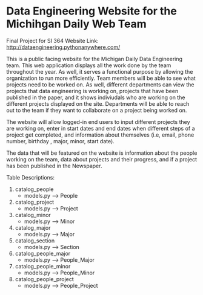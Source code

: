 # Data Engineering Website for the Michihgan Daily Web Team
Final Project for SI 364
Website Link: http://dataengineering.pythonanywhere.com/

This is a public facing website for the Michigan Daily Data Engineering team. This web application displays all the work done by the team throughout the year. As well, it serves a functional purpose by allowing the organization to run more efficiently. Team members will be able to see what projects need to be worked on. As well, different departments can view the projects that data engineering is working on, projects that have been published in the paper, and it shows indiviudals who are working on the different projects displayed on the site.  Departments will be able to reach out to the team if they want to collaborate on a project being worked on. 

The website will allow logged-in end users to input different projects they are working on, enter in start dates and end dates when different steps of a project get completed, and information about themselves (i.e, email, phone number, birthday , major, minor, start date). 

The data that will be featured on the website is information about the people working on the team, data about projects and their progress, and if a project has been published in the Newspaper.


Table Descriptions: 


1. catalog_people
     - models.py --> People
2. catalog_project
     - models.py --> Project
3. catalog_minor
     - models.py --> Minor
4. catalog_major
     - models.py --> Major
5. catalog_section
     - models.py --> Section
6. catalog_people_major
     - models.py --> People_Major
7. catalog_people_minor
     - models.py --> People_Minor
8. catalog_people_project
     - models.py --> People_Project


